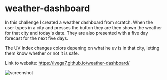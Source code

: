 # weather-dashboard
In this challenge I created a weather dashboard from scratch. When the user types in a city and presses the button they are then shown the weather for that city and today's date. They are also presented with a five day forecast for the next five days. 

The UV Index changes colors depening on what he uv is in that city, letting them know whether or not it is safe. 

Link to website: https://lvega7.github.io/weather-dashboard/

![screenshot](https://user-images.githubusercontent.com/88006211/135786897-4f809255-9410-49a6-83f2-44f1edf2ae45.png)